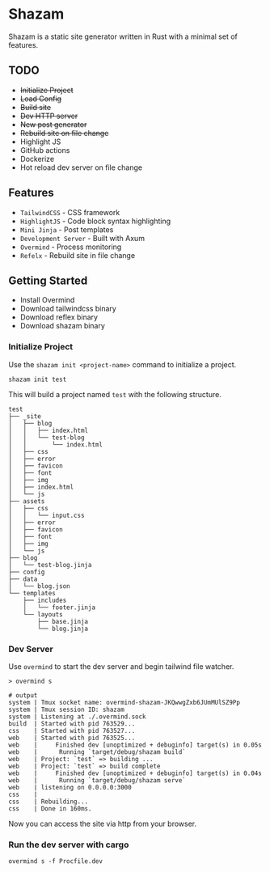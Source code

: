 # Shazam
Shazam is a static site generator written in Rust with 
a minimal set of features.

## TODO
* ~~Initialize Project~~
* ~~Load Config~~
* ~~Build site~~
* ~~Dev HTTP server~~
* ~~New post generator~~
* ~~Rebuild site on file change~~
* Highlight JS
* GitHub actions
* Dockerize
* Hot reload dev server on file change

## Features
* `TailwindCSS` - CSS framework
* `HighlightJS` - Code block syntax highlighting
* `Mini Jinja` - Post templates
* `Development Server` - Built with Axum
* `Overmind` - Process monitoring
* `Refelx` - Rebuild site in file change

## Getting Started
* Install Overmind
* Download tailwindcss binary
* Download reflex binary
* Download shazam binary

### Initialize Project
Use the `shazam init <project-name>` command to initialize a project.
```
shazam init test
```

This will build a project named `test` with the following structure.
```
test
├── _site
│   ├── blog
│   │   ├── index.html
│   │   └── test-blog
│   │       └── index.html
│   ├── css
│   ├── error
│   ├── favicon
│   ├── font
│   ├── img
│   ├── index.html
│   └── js
├── assets
│   ├── css
│   │   └── input.css
│   ├── error
│   ├── favicon
│   ├── font
│   ├── img
│   └── js
├── blog
│   └── test-blog.jinja
├── config
├── data
│   └── blog.json
└── templates
    ├── includes
    │   └── footer.jinja
    └── layouts
        ├── base.jinja
        └── blog.jinja
```

### Dev Server
Use `overmind` to start the dev server and begin tailwind file watcher.
```
> overmind s

# output
system | Tmux socket name: overmind-shazam-JKQwwgZxb6JUmMUlSZ9Pp
system | Tmux session ID: shazam
system | Listening at ./.overmind.sock
build  | Started with pid 763529...
css    | Started with pid 763527...
web    | Started with pid 763525...
web    |     Finished dev [unoptimized + debuginfo] target(s) in 0.05s
web    |      Running `target/debug/shazam build`
web    | Project: `test` => building ...
web    | Project: `test` => build complete
web    |     Finished dev [unoptimized + debuginfo] target(s) in 0.04s
web    |      Running `target/debug/shazam serve`
web    | listening on 0.0.0.0:3000
css    | 
css    | Rebuilding...
css    | Done in 160ms.
```

Now you can access the site via http from your browser.

### Run the dev server with cargo
```
overmind s -f Procfile.dev
```